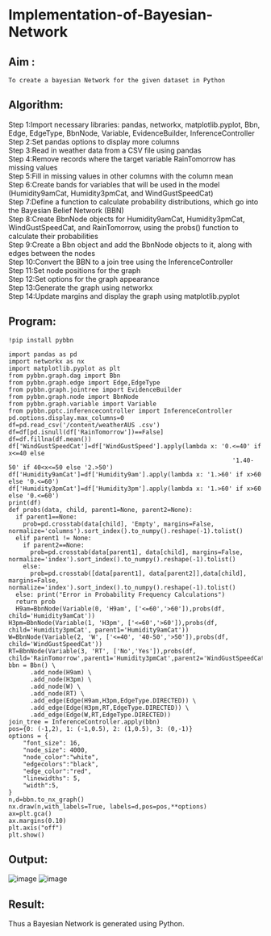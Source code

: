 # Implementation-of-Bayesian-Network

## Aim :
    To create a bayesian Network for the given dataset in Python
## Algorithm:
Step 1:Import necessary libraries: pandas, networkx, matplotlib.pyplot, Bbn, Edge, EdgeType, BbnNode, Variable, EvidenceBuilder, InferenceController<br/>
Step 2:Set pandas options to display more columns<br/>
Step 3:Read in weather data from a CSV file using pandas<br/>
Step 4:Remove records where the target variable RainTomorrow has missing values<br/>
Step 5:Fill in missing values in other columns with the column mean<br/>
Step 6:Create bands for variables that will be used in the model (Humidity9amCat, Humidity3pmCat, and WindGustSpeedCat)<br/>
Step 7:Define a function to calculate probability distributions, which go into the Bayesian Belief Network (BBN)<br/>
Step 8:Create BbnNode objects for Humidity9amCat, Humidity3pmCat, WindGustSpeedCat, and RainTomorrow, using the probs() function to calculate their probabilities<br/>
Step 9:Create a Bbn object and add the BbnNode objects to it, along with edges between the nodes<br/>
Step 10:Convert the BBN to a join tree using the InferenceController<br/>
Step 11:Set node positions for the graph<br/>
Step 12:Set options for the graph appearance<br/>
Step 13:Generate the graph using networkx<br/>
Step 14:Update margins and display the graph using matplotlib.pyplot<br/>

## Program:
```
!pip install pybbn

import pandas as pd
import networkx as nx
import matplotlib.pyplot as plt
from pybbn.graph.dag import Bbn
from pybbn.graph.edge import Edge,EdgeType
from pybbn.graph.jointree import EvidenceBuilder
from pybbn.graph.node import BbnNode
from pybbn.graph.variable import Variable
from pybbn.pptc.inferencecontroller import InferenceController
pd.options.display.max_columns=0
df=pd.read_csv('/content/weatherAUS .csv')
df=df[pd.isnull(df['RainTomorrow'])==False]
df=df.fillna(df.mean())
df['WindGustSpeedCat']=df['WindGustSpeed'].apply(lambda x: '0.<=40' if x<=40 else
                                                              '1.40-50' if 40<x<=50 else '2.>50')
df['Humidity9amCat']=df['Humidity9am'].apply(lambda x: '1.>60' if x>60 else '0.<=60')
df['Humidity3pmCat']=df['Humidity3pm'].apply(lambda x: '1.>60' if x>60 else '0.<=60')
print(df)
def probs(data, child, parent1=None, parent2=None):
  if parent1==None:
    prob=pd.crosstab(data[child], 'Empty', margins=False, normalize='columns').sort_index().to_numpy().reshape(-1).tolist()
  elif parent1 != None:
    if parent2==None:
      prob=pd.crosstab(data[parent1], data[child], margins=False, normalize='index').sort_index().to_numpy().reshape(-1).tolist()
    else:
      prob=pd.crosstab([data[parent1], data[parent2]],data[child], margins=False, normalize='index').sort_index().to_numpy().reshape(-1).tolist()
  else: print("Error in Probability Frequency Calculations")
  return prob
  H9am=BbnNode(Variable(0, 'H9am', ['<=60','>60']),probs(df, child='Humidity9amCat'))
H3pm=BbnNode(Variable(1, 'H3pm', ['<=60','>60']),probs(df, child='Humidity3pmCat', parent1='Humidity9amCat'))
W=BbnNode(Variable(2, 'W', ['<=40', '40-50','>50']),probs(df, child='WindGustSpeedCat'))
RT=BbnNode(Variable(3, 'RT', ['No','Yes']),probs(df, child='RainTomorrow',parent1='Humidity3pmCat',parent2='WindGustSpeedCat'))
bbn = Bbn() \
      .add_node(H9am) \
      .add_node(H3pm) \
      .add_node(W) \
      .add_node(RT) \
      .add_edge(Edge(H9am,H3pm,EdgeType.DIRECTED)) \
      .add_edge(Edge(H3pm,RT,EdgeType.DIRECTED)) \
      .add_edge(Edge(W,RT,EdgeType.DIRECTED)) 
join_tree = InferenceController.apply(bbn)
pos={0: (-1,2), 1: (-1,0.5), 2: (1,0.5), 3: (0,-1)}
options = {
    "font_size": 16,
    "node_size": 4000,
    "node_color":"white",
    "edgecolors":"black",
    "edge_color":"red",
    "linewidths": 5,
    "width":5,
}
n,d=bbn.to_nx_graph()
nx.draw(n,with_labels=True, labels=d,pos=pos,**options)
ax=plt.gca()
ax.margins(0.10)
plt.axis("off")
plt.show()
```

## Output:
![image](https://github.com/amurthavaahininagarajan/Bayesian-Network/assets/118679102/033201ea-c10e-41d9-8b9d-4d4b74e63acc)
![image](https://github.com/amurthavaahininagarajan/Bayesian-Network/assets/118679102/c64a5fc2-fdc2-494b-9e8f-4d91e0f9a258)

## Result:
   Thus a Bayesian Network is generated using Python.
